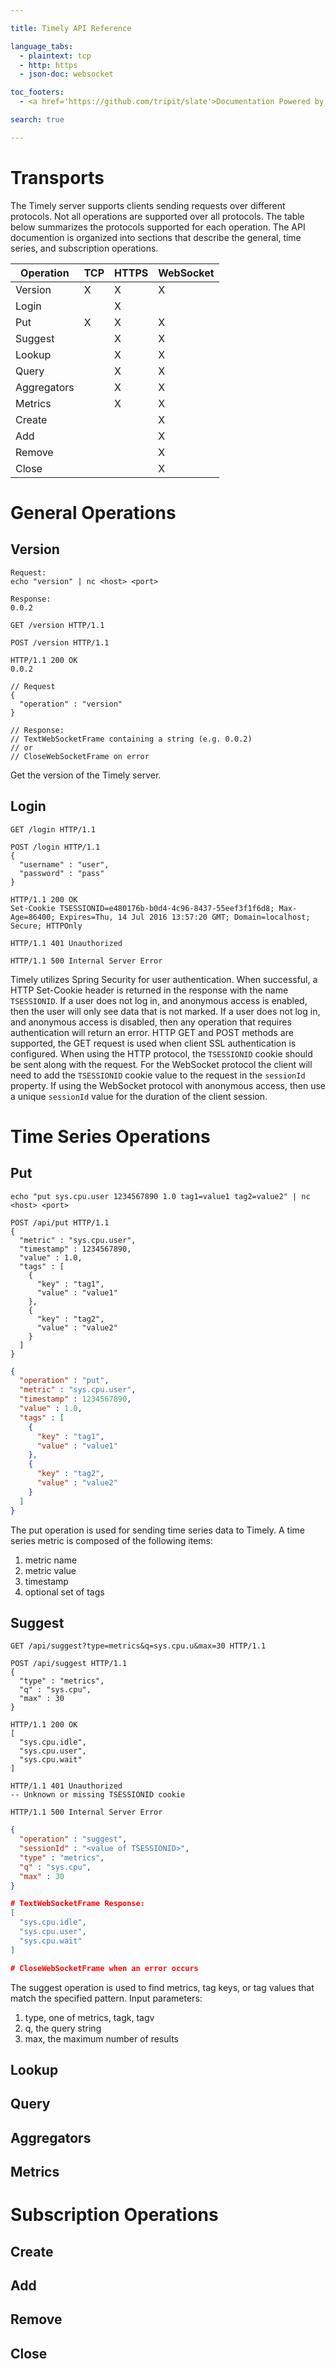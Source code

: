```yaml
---

title: Timely API Reference

language_tabs:
  - plaintext: tcp
  - http: https
  - json-doc: websocket

toc_footers:
  - <a href='https://github.com/tripit/slate'>Documentation Powered by Slate</a>

search: true

---
```


# Transports

The Timely server supports clients sending requests over different protocols. Not all operations are supported over all protocols. The table below summarizes the protocols supported for each operation. The API documention is organized into sections that describe the general, time series, and subscription operations. 

Operation | TCP | HTTPS | WebSocket
----------|-----|-------|----------
Version     | X | X | X
Login       |   | X | 
Put         | X | X | X
Suggest     |   | X | X
Lookup      |   | X | X
Query       |   | X | X
Aggregators |   | X | X
Metrics     |   | X | X
Create      |   |   | X
Add         |   |   | X
Remove      |   |   | X
Close       |   |   | X

# General Operations

## Version

```plaintext
Request:
echo "version" | nc <host> <port>

Response:
0.0.2
```

```http
GET /version HTTP/1.1
```

```http
POST /version HTTP/1.1
```

```http
HTTP/1.1 200 OK
0.0.2
```

```json-doc
// Request
{
  "operation" : "version"
}

// Response:
// TextWebSocketFrame containing a string (e.g. 0.0.2)
// or
// CloseWebSocketFrame on error
```

Get the version of the Timely server.

## Login

```http
GET /login HTTP/1.1
```

```http
POST /login HTTP/1.1
{
  "username" : "user",
  "password" : "pass"
}
```

```http
HTTP/1.1 200 OK
Set-Cookie TSESSIONID=e480176b-b0d4-4c96-8437-55eef3f1f6d8; Max-Age=86400; Expires=Thu, 14 Jul 2016 13:57:20 GMT; Domain=localhost; Secure; HTTPOnly
```

```http
HTTP/1.1 401 Unauthorized
```

```http
HTTP/1.1 500 Internal Server Error
```

Timely utilizes Spring Security for user authentication. When successful, a HTTP Set-Cookie header is returned in the response with the name `TSESSIONID`. If a user does not log in, and anonymous access is enabled, then the user will only see data that is not marked. If a user does not log in, and anonymous access is disabled, then any operation that requires authentication will return an error. HTTP GET and POST methods are supported, the GET request is used when client SSL authentication is configured. When using the HTTP protocol, the `TSESSIONID` cookie should be sent along with the request. For the WebSocket protocol the client will need to add the `TSESSIONID` cookie value to the request in the `sessionId` property. If using the WebSocket protocol with anonymous access, then use a unique `sessionId` value for the duration of the client session.

# Time Series Operations

## Put

```plaintext
echo "put sys.cpu.user 1234567890 1.0 tag1=value1 tag2=value2" | nc <host> <port>
```

```http
POST /api/put HTTP/1.1
{
  "metric" : "sys.cpu.user",
  "timestamp" : 1234567890,
  "value" : 1.0,
  "tags" : [
    {
      "key" : "tag1",
      "value" : "value1"
    },
    {
      "key" : "tag2",
      "value" : "value2"
    }
  ]
}
```

```json
{
  "operation" : "put",
  "metric" : "sys.cpu.user",
  "timestamp" : 1234567890,
  "value" : 1.0,
  "tags" : [
    {
      "key" : "tag1",
      "value" : "value1"
    },
    {
      "key" : "tag2",
      "value" : "value2"
    }
  ]
}
```

The put operation is used for sending time series data to Timely. A time series metric is composed of the following items:

1. metric name
2. metric value
3. timestamp
4. optional set of tags

## Suggest

```http
GET /api/suggest?type=metrics&q=sys.cpu.u&max=30 HTTP/1.1
```

```http
POST /api/suggest HTTP/1.1
{
  "type" : "metrics",
  "q" : "sys.cpu",
  "max" : 30
}

HTTP/1.1 200 OK
[
  "sys.cpu.idle", 
  "sys.cpu.user", 
  "sys.cpu.wait"
]

HTTP/1.1 401 Unauthorized
-- Unknown or missing TSESSIONID cookie

HTTP/1.1 500 Internal Server Error
```

```json
{
  "operation" : "suggest",
  "sessionId" : "<value of TSESSIONID>",
  "type" : "metrics",
  "q" : "sys.cpu",
  "max" : 30
}

# TextWebSocketFrame Response:
[
  "sys.cpu.idle", 
  "sys.cpu.user", 
  "sys.cpu.wait"
]

# CloseWebSocketFrame when an error occurs
```

The suggest operation is used to find metrics, tag keys, or tag values that match the specified pattern. Input parameters:

1. type, one of metrics, tagk, tagv
2. q, the query string
3. max, the maximum number of results

## Lookup

## Query

## Aggregators

## Metrics

# Subscription Operations

## Create

## Add

## Remove

## Close

